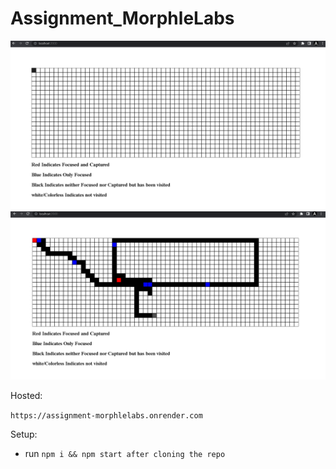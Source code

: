 # Assignment_MorphleLabs

![Focused](focus.png)
![Captured](capture.png)


Hosted:

  ```https://assignment-morphlelabs.onrender.com```
  
Setup:
- run ```npm i && npm start after cloning the repo```
